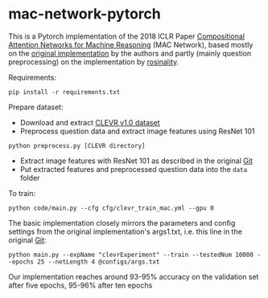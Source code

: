 # mac-network-pytorch

This is a Pytorch implementation of the 2018 ICLR Paper [Compositional Attention Networks for Machine Reasoning](https://arxiv.org/abs/1803.03067) (MAC Network), based mostly on the [original implementation](https://github.com/stanfordnlp/mac-network) by the authors and partly (mainly question preprocessing) on the implementation by [rosinality](https://github.com/rosinality/mac-network-pytorch).

Requirements:
```
pip install -r requirements.txt
```

Prepare dataset:
- Download and extract [CLEVR v1.0 dataset](http://cs.stanford.edu/people/jcjohns/clevr/)
- Preprocess question data and extract image features using ResNet 101
```
python preprocess.py [CLEVR directory]
```
- Extract image features with ResNet 101 as described in the original [Git](https://github.com/stanfordnlp/mac-network#feature-extraction)
- Put extracted features and preprocessed question data into the `data` folder

To train:
```
python code/main.py --cfg cfg/clevr_train_mac.yml --gpu 0
```
The basic implementation closely mirrors the parameters and config settings from the original implementation's args1.txt, i.e. this line in the original [Git](https://github.com/stanfordnlp/mac-network#model-variants):
```
python main.py --expName "clevrExperiment" --train --testedNum 10000 --epochs 25 --netLength 4 @configs/args.txt
```
Our implementation reaches around 93-95% accuracy on the validation set after five epochs, 95-96% after ten epochs
